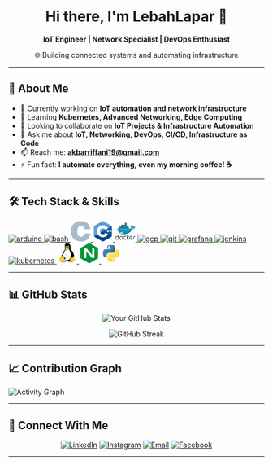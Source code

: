 <div align="center"> <h1>  Hi there, I'm LebahLapar 👋 </h1> </div>

<div align="center">
  
  **IoT Engineer | Network Specialist | DevOps Enthusiast**
  
  🌐 Building connected systems and automating infrastructure
  
</div>

---

## 🚀 About Me

- 🔭 Currently working on **IoT automation and network infrastructure**
- 🌱 Learning **Kubernetes, Advanced Networking, Edge Computing**
- 👯 Looking to collaborate on **IoT Projects & Infrastructure Automation**
- 💬 Ask me about **IoT, Networking, DevOps, CI/CD, Infrastructure as Code**
- 📫 Reach me: **akbarriffani19@gmail.com**
- ⚡ Fun fact: **I automate everything, even my morning coffee! ☕**

---

## 🛠️ Tech Stack & Skills

<p align="left">
</p>

<p align="left"> <a href="https://www.arduino.cc/" target="_blank" rel="noreferrer"> <img src="https://cdn.worldvectorlogo.com/logos/arduino-1.svg" alt="arduino" width="40" height="40"/> </a> <a href="https://www.gnu.org/software/bash/" target="_blank" rel="noreferrer"> <img src="https://www.vectorlogo.zone/logos/gnu_bash/gnu_bash-icon.svg" alt="bash" width="40" height="40"/> </a> <a href="https://www.cprogramming.com/" target="_blank" rel="noreferrer"> <img src="https://raw.githubusercontent.com/devicons/devicon/master/icons/c/c-original.svg" alt="c" width="40" height="40"/> </a> <a href="https://www.w3schools.com/cpp/" target="_blank" rel="noreferrer"> <img src="https://raw.githubusercontent.com/devicons/devicon/master/icons/cplusplus/cplusplus-original.svg" alt="cplusplus" width="40" height="40"/> </a> <a href="https://www.docker.com/" target="_blank" rel="noreferrer"> <img src="https://raw.githubusercontent.com/devicons/devicon/master/icons/docker/docker-original-wordmark.svg" alt="docker" width="40" height="40"/> </a> <a href="https://cloud.google.com" target="_blank" rel="noreferrer"> <img src="https://www.vectorlogo.zone/logos/google_cloud/google_cloud-icon.svg" alt="gcp" width="40" height="40"/> </a> <a href="https://git-scm.com/" target="_blank" rel="noreferrer"> <img src="https://www.vectorlogo.zone/logos/git-scm/git-scm-icon.svg" alt="git" width="40" height="40"/> </a> <a href="https://grafana.com" target="_blank" rel="noreferrer"> <img src="https://www.vectorlogo.zone/logos/grafana/grafana-icon.svg" alt="grafana" width="40" height="40"/> </a> <a href="https://www.jenkins.io" target="_blank" rel="noreferrer"> <img src="https://www.vectorlogo.zone/logos/jenkins/jenkins-icon.svg" alt="jenkins" width="40" height="40"/> </a> <a href="https://kubernetes.io" target="_blank" rel="noreferrer"> <img src="https://www.vectorlogo.zone/logos/kubernetes/kubernetes-icon.svg" alt="kubernetes" width="40" height="40"/> </a> <a href="https://www.linux.org/" target="_blank" rel="noreferrer"> <img src="https://raw.githubusercontent.com/devicons/devicon/master/icons/linux/linux-original.svg" alt="linux" width="40" height="40"/> </a> <a href="https://www.nginx.com" target="_blank" rel="noreferrer"> <img src="https://raw.githubusercontent.com/devicons/devicon/master/icons/nginx/nginx-original.svg" alt="nginx" width="40" height="40"/> </a> <a href="https://www.python.org" target="_blank" rel="noreferrer"> <img src="https://raw.githubusercontent.com/devicons/devicon/master/icons/python/python-original.svg" alt="python" width="40" height="40"/> </a> </p>


---

## 📊 GitHub Stats

<div align="center">
  
  ![Your GitHub Stats](https://github-readme-stats.vercel.app/api?username=yourusername&show_icons=true&theme=tokyonight&hide_border=true&count_private=true)
  
  ![GitHub Streak](https://github-readme-streak-stats.herokuapp.com/?user=yourusername&theme=tokyonight&hide_border=true)

</div>


---

## 📈 Contribution Graph

![Activity Graph](https://github-readme-activity-graph.vercel.app/graph?username=yourusername&theme=tokyo-night&hide_border=true&area=true)

---

## 🤝 Connect With Me

<div align="center">
  
  [![LinkedIn](https://img.shields.io/badge/-LinkedIn-0A66C2?style=for-the-badge&logo=linkedin&logoColor=white)](https://linkedin.com/in/yourprofile)
  [![Instagram](https://img.shields.io/badge/-Instagram-E4405F?style=for-the-badge&logo=instagram&logoColor=white)](https://instagram.com/yourusername)
  [![Email](https://img.shields.io/badge/-Email-D14836?style=for-the-badge&logo=gmail&logoColor=white)](mailto:your.email@example.com)
  [![Facebook](https://img.shields.io/badge/-Facebook-1877F2?style=for-the-badge&logo=facebook&logoColor=white)](https://facebook.com/yourprofile)
  
</div>

---

